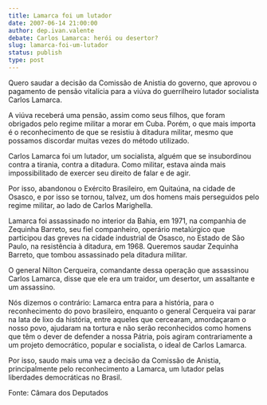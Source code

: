 ```yaml
---
title: Lamarca foi um lutador
date: 2007-06-14 21:00:00
author: dep.ivan.valente
debate: Carlos Lamarca: herói ou desertor?
slug: lamarca-foi-um-lutador
status: publish 
type: post
---
```


  
Quero saudar a decisão da Comissão de Anistia do governo, que aprovou o pagamento de pensão vitalícia para a viúva do guerrilheiro lutador socialista Carlos Lamarca.  
  
A viúva receberá uma pensão, assim como seus filhos, que foram obrigados pelo regime militar a morar em Cuba. Porém, o que mais importa é o reconhecimento de que se resistiu à ditadura militar, mesmo que possamos discordar muitas vezes do método utilizado.  
  
Carlos Lamarca foi um lutador, um socialista, alguém que se insubordinou contra a tirania, contra a ditadura. Como militar, estava ainda mais impossibilitado de exercer seu direito de falar e de agir.  
  
Por isso, abandonou o Exército Brasileiro, em Quitaúna, na cidade de Osasco, e por isso se tornou, talvez, um dos homens mais perseguidos pelo regime militar, ao lado de Carlos Marighella.  
  
Lamarca foi assassinado no interior da Bahia, em 1971, na companhia de Zequinha Barreto, seu fiel companheiro, operário metalúrgico que participou das greves na cidade industrial de Osasco, no Estado de São Paulo, na resistência à ditadura, em 1968. Queremos saudar Zequinha Barreto, que tombou assassinado pela ditadura militar.  
  
O general Nilton Cerqueira, comandante dessa operação que assassinou Carlos Lamarca, disse que ele era um traidor, um desertor, um assaltante e um assassino.   
  
Nós dizemos o contrário: Lamarca entra para a história, para o reconhecimento do povo brasileiro, enquanto o general Cerqueira vai parar na lata de lixo da história, entre aqueles que cercearam, amordaçaram o nosso povo, ajudaram na tortura e não serão reconhecidos como homens que têm o dever de defender a nossa Pátria, pois agiram contrariamente a um projeto democrático, popular e socialista, o ideal de Carlos Lamarca.  
  
Por isso, saudo mais uma vez a decisão da Comissão de Anistia, principalmente pelo reconhecimento a Lamarca, um lutador pelas liberdades democráticas no Brasil.  
  
Fonte: Câmara dos Deputados
